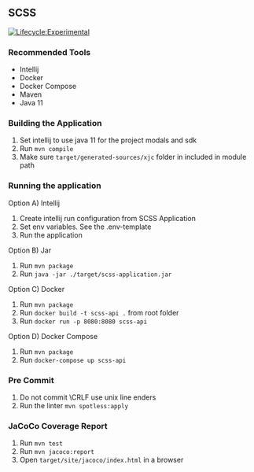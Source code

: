 ## SCSS

[![Lifecycle:Experimental](https://img.shields.io/badge/Lifecycle-Experimental-339999)](<Redirect-URL>)

### Recommended Tools
* Intellij
* Docker
* Docker Compose
* Maven
* Java 11

### Building the Application
1) Set intellij to use java 11 for the project modals and sdk
2) Run ``mvn compile``
3) Make sure ```target/generated-sources/xjc``` folder in included in module path

### Running the application
Option A) Intellij
1) Create intellij run configuration from SCSS Application
2) Set env variables. See the .env-template
3) Run the application

Option B) Jar
1) Run ```mvn package```
2) Run ```java -jar ./target/scss-application.jar```

Option C) Docker
1) Run ```mvn package```
2) Run ```docker build -t scss-api .``` from root folder
3) Run ```docker run -p 8080:8080 scss-api```

Option D) Docker Compose
1) Run ```mvn package```
2) Run ```docker-compose up scss-api```

### Pre Commit
1) Do not commit \CRLF use unix line enders
2) Run the linter ```mvn spotless:apply```

### JaCoCo Coverage Report
1) Run ```mvn test```
2) Run ```mvn jacoco:report```
3) Open ```target/site/jacoco/index.html``` in a browser
